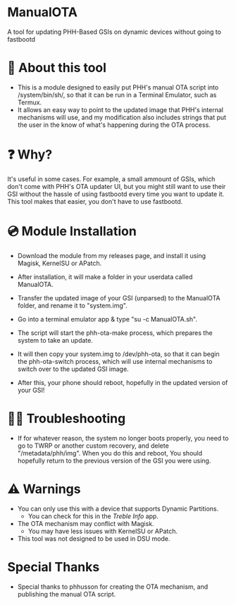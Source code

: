 # ManualOTA
A tool for updating PHH-Based GSIs on dynamic devices without going to fastbootd

# 🔎 About this tool 
- This is a module designed to easily put PHH's manual OTA script into /system/bin/sh/, so that it can be run in a Terminal Emulator, such as Termux.
- It allows an easy way to point to the updated image that PHH's internal mechanisms will use, and my modification also includes strings that put the user in the know of what's happening during the OTA process.

# ❓ Why? 
It's useful in some cases. For example, a small ammount of GSIs, which don't come with PHH's OTA updater UI, but you might still want to use their GSI without the hassle of using fastbootd every time you want to update it. This tool makes that easier, you don't have to use fastbootd.

# 💿 Module Installation 
- Download the module from my releases page, and install it using Magisk, KernelSU or APatch.

- After installation, it will make a folder in your userdata called ManualOTA.

- Transfer the updated image of your GSI (unparsed) to the ManualOTA folder, and rename it to "system.img".

- Go into a terminal emulator app & type "su -c ManualOTA.sh".

- The script will start the phh-ota-make process, which prepares the system to take an update.
- It will then copy your system.img to /dev/phh-ota, so that it can begin the phh-ota-switch process, which will use internal mechanisms to switch over to the updated GSI image.

- After this, your phone should reboot, hopefully in the updated version of your GSI!

# 👨‍💻 Troubleshooting 
- If for whatever reason, the system no longer boots properly, you need to go to TWRP or another custom recovery, and delete "/metadata/phh/img". When you do this and reboot, You should hopefully return to the previous version of the GSI you were using.

# ⚠️ Warnings 

- You can only use this with a device that supports Dynamic Partitions.
  - You can check for this in the *Treble Info* app.
- The OTA mechanism may conflict with Magisk.
  - You may have less issues with KernelSU or APatch.
- This tool was not designed to be used in DSU mode.

# Special Thanks
- Special thanks to phhusson for creating the OTA mechanism, and publishing the manual OTA script.
